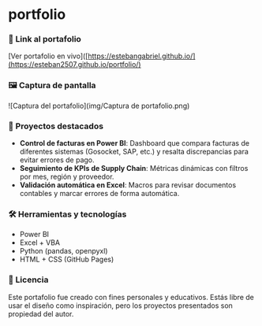 # portfolio
### 🔗 Link al portafolio
[Ver portafolio en vivo]([https://estebangabriel.github.io/](https://esteban2507.github.io/portfolio/)

### 🖼 Captura de pantalla
![Captura del portafolio](img/Captura de portafolio.png)

### 📁 Proyectos destacados

- **Control de facturas en Power BI**: Dashboard que compara facturas de diferentes sistemas (Gosocket, SAP, etc.) y resalta discrepancias para evitar errores de pago.
- **Seguimiento de KPIs de Supply Chain**: Métricas dinámicas con filtros por mes, región y proveedor.
- **Validación automática en Excel**: Macros para revisar documentos contables y marcar errores de forma automática.

### 🛠 Herramientas y tecnologías

- Power BI
- Excel + VBA
- Python (pandas, openpyxl)
- HTML + CSS (GitHub Pages)

### 📝 Licencia

Este portafolio fue creado con fines personales y educativos. Estás libre de usar el diseño como inspiración, pero los proyectos presentados son propiedad del autor.
